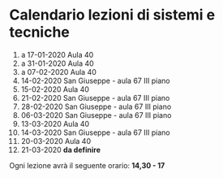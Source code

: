 # Calendario lezioni di sistemi e tecniche

1. a 17-01-2020  Aula 40
2. a 31-01-2020  Aula 40
3. a 07-02-2020  Aula 40
4. 14-02-2020  San Giuseppe - aula 67 III piano
5. 15-02-2020  Aula 40
6. 21-02-2020  San Giuseppe - aula 67 III piano
7. 28-02-2020  San Giuseppe - aula 67 III piano
8. 06-03-2020  San Giuseppe - aula 67 III piano
9. 13-03-2020  Aula 40
10. 14-03-2020  San Giuseppe - aula 67 III piano
11. 20-03-2020  Aula 40
12. 21-03-2020  **da definire**

Ogni lezione avrà il seguente orario: **14,30 - 17**
